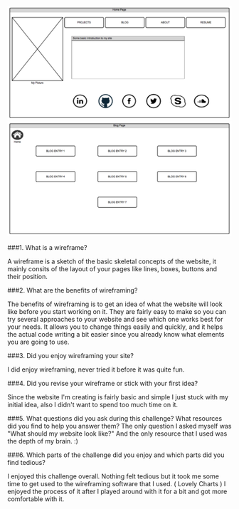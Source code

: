 ![Wireframe Index](imgs/wireframe-index.png)
![Wireframe Blog Index](imgs/wireframe-blog-index.png)

###1. What is a wireframe?

A wireframe is a sketch of the basic skeletal concepts of the website, it mainly consits of the layout of your pages like lines, boxes, buttons and their position.

###2. What are the benefits of wireframing?

The benefits of wireframing is to get an idea of what the website will look like before you start working on it. They are fairly easy to make so you can try several approaches to your website and see which one works best for your needs.
It allows you to change things easily and quickly, and it helps the actual code writing a bit easier since you already know what elements you are going to use.

###3. Did you enjoy wireframing your site?

I did enjoy wireframing, never tried it before it was quite fun.

###4. Did you revise your wireframe or stick with your first idea?

Since the website I'm creating is fairly basic and simple I just stuck with my initial idea, also I didn't want to spend too much time on it.

###5. What questions did you ask during this challenge? What resources did you find to help you answer them?
The only question I asked myself was "What should my website look like?"
And the only resource that I used was the depth of my brain. :)

###6. Which parts of the challenge did you enjoy and which parts did you find tedious?

I enjoyed this challenge overall. Nothing felt tedious but it took me some time to get used to the wireframing software that I used. ( Lovely Charts ) I enjoyed the process of it after I played around with it for a bit and got more comfortable with it.